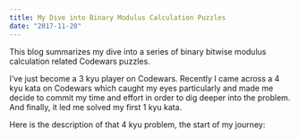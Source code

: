 ```yaml
---
title: My Dive into Binary Modulus Calculation Puzzles
date: "2017-11-20"
---
```


This blog summarizes my dive into a series of binary bitwise modulus calculation related Codewars puzzles.

I’ve just become a 3 kyu player on Codewars. Recently I came across a 4 kyu kata on Codewars which caught my eyes particularly and made me decide to commit my time and effort in order to dig deeper into the problem. And finally, it led me solved my first 1 kyu kata.

Here is the description of that 4 kyu problem, the start of my journey:

